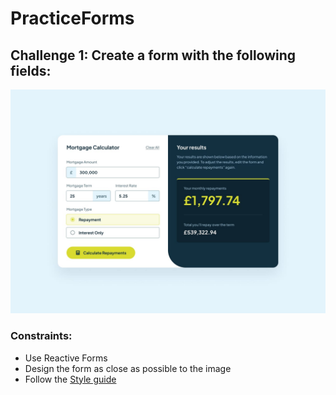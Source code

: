 # PracticeForms

## Challenge 1: Create a form with the following fields:

![Form](./design/desktop-design-completed.jpg)

### Constraints:

- Use Reactive Forms
- Design the form as close as possible to the image
- Follow the [Style guide](./style-guide.md)